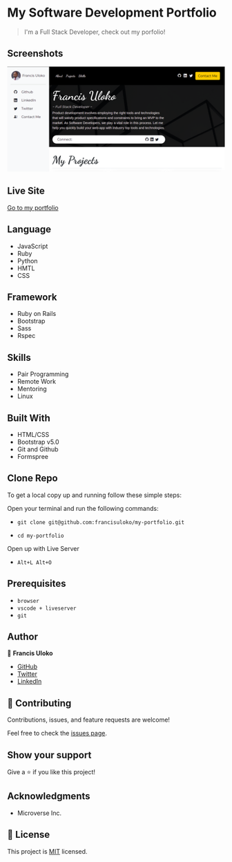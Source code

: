 # My Software Development Portfolio

> I'm a Full Stack Developer, check out my porfolio!

## Screenshots

![screenshot](./img/linkpreview.png)

## Live Site

[Go to my portfolio](francisuloko.com)

## Language

- JavaScript
- Ruby
- Python
- HMTL
- CSS

## Framework

- Ruby on Rails
- Bootstrap
- Sass
- Rspec

## Skills

- Pair Programming
- Remote Work
- Mentoring
- Linux


## Built With

- HTML/CSS
- Bootstrap v5.0
- Git and Github
- Formspree


## Clone Repo

To get a local copy up and running follow these simple steps:

Open your terminal and run the following commands:

   - `git clone git@github.com:francisuloko/my-portfolio.git`

   - `cd my-portfolio`

Open up with Live Server
   
   - `Alt+L Alt+O`

## Prerequisites

- `browser`
- `vscode + liveserver`
- `git`

## Author

👤 **Francis Uloko**

- [GitHub](https://github.com/francisuloko)
- [Twitter](https://twitter.com/francisuloko)
- [LinkedIn](https://linkedin.com/in/francisuloko)


## 🤝 Contributing

Contributions, issues, and feature requests are welcome!

Feel free to check the [issues page](https://github.com/francisuloko/my-portfolio/issues).


## Show your support

Give a ⭐️ if you like this project!

## Acknowledgments

- Microverse Inc.

## 📝 License

This project is [MIT](https://mit-license.org/) licensed.
